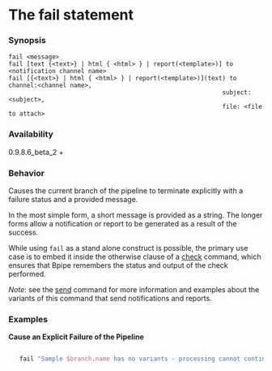 # The fail statement

### Synopsis

    
    fail <message>
    fail [text {<text>} | html { <html> } | report(<template>)] to <notification channel name>
    fail [{<text>} | html { <html> } | report(<template>)](text) to channel:<channel name>, 
                                                               subject:<subject>, 
                                                               file: <file to attach> 
 
### Availability

0.9.8.6_beta_2 +

### Behavior

Causes the current branch of the pipeline to terminate explicitly with a failure status and a provided message.

In the most simple form, a short message is provided as a string. The longer forms allow a notification or report to be generated as a result of the success.

While using `fail` as a stand alone construct is possible, the primary use case is to embed it inside the otherwise clause of a [check](Language/Check) command, which ensures that Bpipe remembers the status and output of the check performed.

*Note*: see the [send](Language/Send) command for more information and examples about the variants of this command that send notifications and reports.

### Examples

**Cause an Explicit Failure of the Pipeline**
```groovy 

   fail "Sample $branch.name has no variants - processing cannot continue"
```

